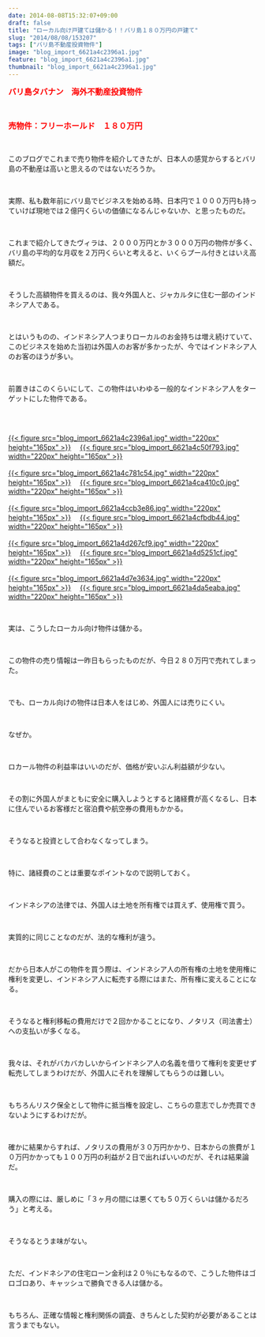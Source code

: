 ```yaml
---
date: 2014-08-08T15:32:07+09:00
draft: false
title: "ローカル向け戸建ては儲かる！！バリ島１８０万円の戸建て"
slug: "2014/08/08/153207"
tags: ["バリ島不動産投資物件"]
image: "blog_import_6621a4c2396a1.jpg"
feature: "blog_import_6621a4c2396a1.jpg"
thumbnail: "blog_import_6621a4c2396a1.jpg"
---
```

<p><strong><font color="#ff0000" size="3">バリ島タバナン　海外不動産投資物件</font></strong></p><br/><p><strong><font color="#ff0000" size="3">売物件：フリーホールド　１８０万円</font></strong></p><br/><p>このブログでこれまで売り物件を紹介してきたが、日本人の感覚からするとバリ島の不動産は高いと思えるのではないだろうか。</p><br/><p>実際、私も数年前にバリ島でビジネスを始める時、日本円で１０００万円も持っていけば現地では２億円くらいの価値になるんじゃないか、と思ったものだ。</p><br/><p>これまで紹介してきたヴィラは、２０００万円とか３０００万円の物件が多く、バリ島の平均的な月収を２万円くらいと考えると、いくらプール付きとはいえ高額だ。</p><br/><p>そうした高額物件を買えるのは、我々外国人と、ジャカルタに住む一部のインドネシア人である。</p><br/><p>とはいうものの、インドネシア人つまりローカルのお金持ちは増え続けていて、このビジネスを始めた当初は外国人のお客が多かったが、今ではインドネシア人のお客のほうが多い。</p><br/><p>前置きはこのくらいにして、この物件はいわゆる一般的なインドネシア人をターゲットにした物件である。</p><br/><p><br/><a href="blog_import_6621a4c372fd9.jpg">{{< figure src="blog_import_6621a4c2396a1.jpg" width="220px" height="165px" >}}</a> 　<a href="blog_import_6621a4c64e43b.jpg">{{< figure src="blog_import_6621a4c50f793.jpg" width="220px" height="165px" >}}</a> <br/><br/><a href="blog_import_6621a4c8c6e32.jpg">{{< figure src="blog_import_6621a4c781c54.jpg" width="220px" height="165px" >}}</a> 　<a href="blog_import_6621a4cb7c2a1.jpg">{{< figure src="blog_import_6621a4ca410c0.jpg" width="220px" height="165px" >}}</a> <br/><br/><a href="blog_import_6621a4cdf1250.jpg">{{< figure src="blog_import_6621a4ccb3e86.jpg" width="220px" height="165px" >}}</a> 　<a href="blog_import_6621a4d127af6.jpg">{{< figure src="blog_import_6621a4cfbdb44.jpg" width="220px" height="165px" >}}</a> <br/><br/><a href="blog_import_6621a4d3ace60.jpg">{{< figure src="blog_import_6621a4d267cf9.jpg" width="220px" height="165px" >}}</a> 　<a href="blog_import_6621a4d65ad8f.jpg">{{< figure src="blog_import_6621a4d5251cf.jpg" width="220px" height="165px" >}}</a> <br/><br/><a href="blog_import_6621a4d92ae2b.jpg">{{< figure src="blog_import_6621a4d7e3634.jpg" width="220px" height="165px" >}}</a> 　<a href="blog_import_6621a4dba6b4a.jpg">{{< figure src="blog_import_6621a4da5eaba.jpg" width="220px" height="165px" >}}</a> <br/></p><br/><p>実は、こうしたローカル向け物件は儲かる。</p><br/><p>この物件の売り情報は一昨日もらったものだが、今日２８０万円で売れてしまった。</p><br/><p>でも、ローカル向けの物件は日本人をはじめ、外国人には売りにくい。</p><br/><p>なぜか。</p><br/><p>ロカール物件の利益率はいいのだが、価格が安いぶん利益額が少ない。</p><br/><p>その割に外国人がまともに安全に購入しようとすると諸経費が高くなるし、日本に住んでいるお客様だと宿泊費や航空券の費用もかかる。</p><br/><p>そうなると投資として合わなくなってしまう。</p><br/><p>特に、諸経費のことは重要なポイントなので説明しておく。</p><br/><p>インドネシアの法律では、外国人は土地を所有権では買えず、使用権で買う。</p><br/><p>実質的に同じことなのだが、法的な権利が違う。</p><br/><p>だから日本人がこの物件を買う際は、インドネシア人の所有権の土地を使用権に権利を変更し、インドネシア人に転売する際にはまた、所有権に変えることになる。</p><br/><p>そうなると権利移転の費用だけで２回かかることになり、ノタリス（司法書士）への支払いが多くなる。</p><br/><p>我々は、それがバカバカしいからインドネシア人の名義を借りて権利を変更せず転売してしまうわけだが、外国人にそれを理解してもらうのは難しい。</p><br/><p>もちろんリスク保全として物件に抵当権を設定し、こちらの意志でしか売買できないようにするわけだが。</p><br/><p>確かに結果からすれば、ノタリスの費用が３０万円かかり、日本からの旅費が１０万円かかっても１００万円の利益が２日で出ればいいのだが、それは結果論だ。</p><br/><p>購入の際には、厳しめに「３ヶ月の間には悪くても５０万くらいは儲かるだろう」と考える。</p><br/><p>そうなるとうま味がない。</p><br/><p>ただ、インドネシアの住宅ローン金利は２０％にもなるので、こうした物件はゴロゴロあり、キャッシュで勝負できる人は儲かる。</p><br/><p>もちろん、正確な情報と権利関係の調査、きちんとした契約が必要があることは言うまでもない。</p><br/>

